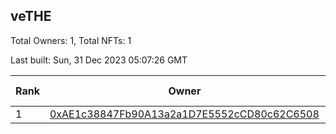 ## veTHE

Total Owners: 1, Total NFTs: 1

Last built: Sun, 31 Dec 2023 05:07:26 GMT

| Rank | Owner | Voting Power | Influence | NFTs Id |
| --- | --- | --- | --- | --- |
  | 1 | [0xAE1c38847Fb90A13a2a1D7E5552cCD80c62C6508](https://debank.com/profile/0xAE1c38847Fb90A13a2a1D7E5552cCD80c62C6508?chain=bsc) | 3,068,413.739 | 3.26566% | 1 |